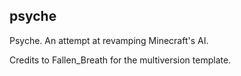 ## psyche

Psyche. An attempt at revamping Minecraft's AI.

Credits to Fallen_Breath for the multiversion template.
